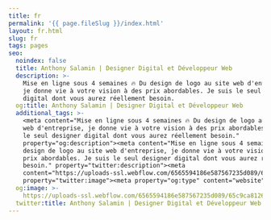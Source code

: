 ```yaml
---
title: fr
permalink: '{{ page.fileSlug }}/index.html'
layout: fr.html
slug: fr
tags: pages
seo:
  noindex: false
  title: Anthony Salamin | Designer Digital et Développeur Web
  description: >-
    Mise en ligne sous 4 semaines 🔥 Du design de logo au site web d'entreprise,
    je donne vie à votre vision à des prix abordables. Je suis le seul designer
    digital dont vous aurez réellement besoin.
  og:title: Anthony Salamin | Designer Digital et Développeur Web
  additional_tags: >-
    <meta content="Mise en ligne sous 4 semaines 🔥 Du design de logo au site
    web d'entreprise, je donne vie à votre vision à des prix abordables. Je suis
    le seul designer digital dont vous aurez réellement besoin."
    property="og:description"><meta content="Mise en ligne sous 4 semaines 🔥 Du
    design de logo au site web d'entreprise, je donne vie à votre vision à des
    prix abordables. Je suis le seul designer digital dont vous aurez réellement
    besoin." property="twitter:description"><meta
    content="https://uploads-ssl.webflow.com/6565594186e587567235d089/65c9ca812639524f74eff788_opengraph%20fr.jpg"
    property="twitter:image"><meta property="og:type" content="website">
  og:image: >-
    https://uploads-ssl.webflow.com/6565594186e587567235d089/65c9ca812639524f74eff788_opengraph%20fr.jpg
  twitter:title: Anthony Salamin | Designer Digital et Développeur Web
---
```



